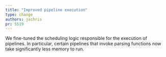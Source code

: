 ```yaml
---
title: "Improved pipeline execution"
type: change
authors: jachris
pr: 5519
---
```


We fine-tuned the scheduling logic responsible for the execution of pipelines.
In particular, certain pipelines that invoke parsing functions now take
significantly less memory to run.
